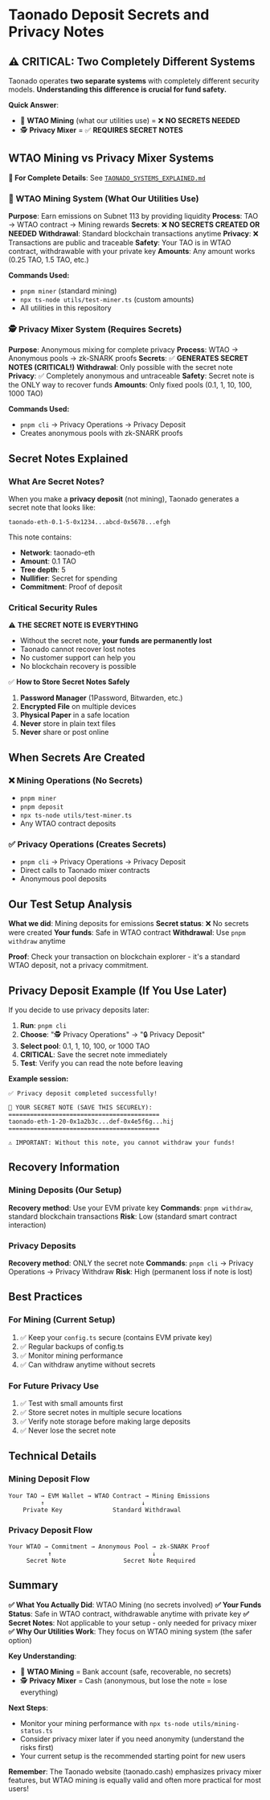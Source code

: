 # Taonado Deposit Secrets and Privacy Notes

## ⚠️ CRITICAL: Two Completely Different Systems

Taonado operates **two separate systems** with completely different security models. **Understanding this difference is crucial for fund safety.**

**Quick Answer**:
- 🏦 **WTAO Mining** (what our utilities use) = ❌ **NO SECRETS NEEDED**
- 🕵️ **Privacy Mixer** = ✅ **REQUIRES SECRET NOTES**

## WTAO Mining vs Privacy Mixer Systems

**📖 For Complete Details**: See [`TAONADO_SYSTEMS_EXPLAINED.md`](./TAONADO_SYSTEMS_EXPLAINED.md)

### 🏦 WTAO Mining System (What Our Utilities Use)
**Purpose**: Earn emissions on Subnet 113 by providing liquidity
**Process**: TAO → WTAO contract → Mining rewards
**Secrets**: ❌ **NO SECRETS CREATED OR NEEDED**
**Withdrawal**: Standard blockchain transactions anytime
**Privacy**: ❌ Transactions are public and traceable
**Safety**: Your TAO is in WTAO contract, withdrawable with your private key
**Amounts**: Any amount works (0.25 TAO, 1.5 TAO, etc.)

**Commands Used:**
- `pnpm miner` (standard mining)
- `npx ts-node utils/test-miner.ts` (custom amounts)
- All utilities in this repository

### 🕵️ Privacy Mixer System (Requires Secrets)
**Purpose**: Anonymous mixing for complete privacy
**Process**: WTAO → Anonymous pools → zk-SNARK proofs
**Secrets**: ✅ **GENERATES SECRET NOTES (CRITICAL!)**
**Withdrawal**: Only possible with the secret note
**Privacy**: ✅ Completely anonymous and untraceable
**Safety**: Secret note is the ONLY way to recover funds
**Amounts**: Only fixed pools (0.1, 1, 10, 100, 1000 TAO)

**Commands Used:**
- `pnpm cli` → Privacy Operations → Privacy Deposit
- Creates anonymous pools with zk-SNARK proofs

## Secret Notes Explained

### What Are Secret Notes?
When you make a **privacy deposit** (not mining), Taonado generates a secret note that looks like:
```
taonado-eth-0.1-5-0x1234...abcd-0x5678...efgh
```

This note contains:
- **Network**: taonado-eth
- **Amount**: 0.1 TAO
- **Tree depth**: 5
- **Nullifier**: Secret for spending
- **Commitment**: Proof of deposit

### Critical Security Rules

⚠️ **THE SECRET NOTE IS EVERYTHING**
- Without the secret note, **your funds are permanently lost**
- Taonado cannot recover lost notes
- No customer support can help you
- No blockchain recovery is possible

✅ **How to Store Secret Notes Safely**
1. **Password Manager** (1Password, Bitwarden, etc.)
2. **Encrypted File** on multiple devices
3. **Physical Paper** in a safe location
4. **Never** store in plain text files
5. **Never** share or post online

## When Secrets Are Created

### ❌ Mining Operations (No Secrets)
- `pnpm miner`
- `pnpm deposit`
- `npx ts-node utils/test-miner.ts`
- Any WTAO contract deposits

### ✅ Privacy Operations (Creates Secrets)
- `pnpm cli` → Privacy Operations → Privacy Deposit
- Direct calls to Taonado mixer contracts
- Anonymous pool deposits

## Our Test Setup Analysis

**What we did**: Mining deposits for emissions
**Secret status**: ❌ No secrets were created
**Your funds**: Safe in WTAO contract
**Withdrawal**: Use `pnpm withdraw` anytime

**Proof**: Check your transaction on blockchain explorer - it's a standard WTAO deposit, not a privacy commitment.

## Privacy Deposit Example (If You Use Later)

If you decide to use privacy deposits later:

1. **Run**: `pnpm cli`
2. **Choose**: "🕵️ Privacy Operations" → "🔒 Privacy Deposit"
3. **Select pool**: 0.1, 1, 10, 100, or 1000 TAO
4. **CRITICAL**: Save the secret note immediately
5. **Test**: Verify you can read the note before leaving

**Example session:**
```
✅ Privacy deposit completed successfully!

🔑 YOUR SECRET NOTE (SAVE THIS SECURELY):
==========================================
taonado-eth-1-20-0x1a2b3c...def-0x4e5f6g...hij
==========================================

⚠️ IMPORTANT: Without this note, you cannot withdraw your funds!
```

## Recovery Information

### Mining Deposits (Our Setup)
**Recovery method**: Use your EVM private key
**Commands**: `pnpm withdraw`, standard blockchain transactions
**Risk**: Low (standard smart contract interaction)

### Privacy Deposits
**Recovery method**: ONLY the secret note
**Commands**: `pnpm cli` → Privacy Operations → Privacy Withdraw
**Risk**: High (permanent loss if note is lost)

## Best Practices

### For Mining (Current Setup)
1. ✅ Keep your `config.ts` secure (contains EVM private key)
2. ✅ Regular backups of config.ts
3. ✅ Monitor mining performance
4. ✅ Can withdraw anytime without secrets

### For Future Privacy Use
1. ✅ Test with small amounts first
2. ✅ Store secret notes in multiple secure locations
3. ✅ Verify note storage before making large deposits
4. ✅ Never lose the secret note

## Technical Details

### Mining Deposit Flow
```
Your TAO → EVM Wallet → WTAO Contract → Mining Emissions
         ↑                           ↓
    Private Key              Standard Withdrawal
```

### Privacy Deposit Flow
```
Your WTAO → Commitment → Anonymous Pool → zk-SNARK Proof
           ↑                            ↓
     Secret Note                Secret Note Required
```

## Summary

**✅ What You Actually Did**: WTAO Mining (no secrets involved)
**✅ Your Funds Status**: Safe in WTAO contract, withdrawable anytime with private key
**✅ Secret Notes**: Not applicable to your setup - only needed for privacy mixer
**✅ Why Our Utilities Work**: They focus on WTAO mining system (the safer option)

**Key Understanding**:
- 🏦 **WTAO Mining** = Bank account (safe, recoverable, no secrets)
- 🕵️ **Privacy Mixer** = Cash (anonymous, but lose the note = lose everything)

**Next Steps**:
- Monitor your mining performance with `npx ts-node utils/mining-status.ts`
- Consider privacy mixer later if you need anonymity (understand the risks first)
- Your current setup is the recommended starting point for new users

**Remember**: The Taonado website (taonado.cash) emphasizes privacy mixer features, but WTAO mining is equally valid and often more practical for most users!